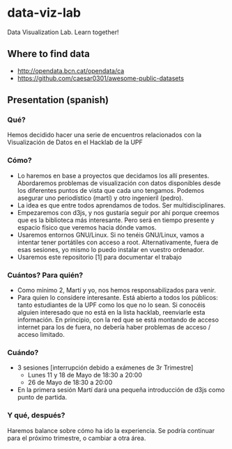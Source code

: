 # data-viz-lab
Data Visualization Lab. Learn together!

## Where to find data
- http://opendata.bcn.cat/opendata/ca
- https://github.com/caesar0301/awesome-public-datasets

## Presentation (spanish)

### Qué?
Hemos decidido hacer una serie de encuentros relacionados con la Visualización de Datos en el Hacklab de la UPF

### Cómo?
- Lo haremos en base a proyectos que decidamos los allí presentes. Abordaremos problemas de visualización con datos disponibles desde los diferentes puntos de vista que cada uno tengamos. Podemos asegurar uno periodístico (martí) y otro ingenieril (pedro).
- La idea es que entre todos aprendamos de todos. Ser multidisciplinares.
- Empezaremos con d3js, y nos gustaría seguir por ahí porque creemos que es la biblioteca más interesante. Pero será en tiempo presente y espacio físico que veremos hacia dónde vamos.
- Usaremos entornos GNU/Linux. Si no tenéis GNU/Linux, vamos a intentar tener portátiles con acceso a root. Alternativamente, fuera de esas sesiones, yo mismo lo puedo instalar en vuestro ordenador.
- Usaremos este repositorio [1] para documentar el trabajo

### Cuántos? Para quién?
- Como mínimo 2, Martí y yo, nos hemos responsabilizados para venir.
- Para quien lo considere interesante. Está abierto a todos los públicos: tanto estudiantes de la UPF como los que no lo sean. Si conocéis alguien interesado que no está en la lista hacklab, reenviarle esta información. En principio, con la red que se está montando de acceso internet para los de fuera, no debería haber problemas de acceso / acceso limitado.

### Cuándo?
- 3 sesiones [interrupción debido a exámenes de 3r Trimestre]
  - Lunes 11 y 18 de Mayo de 18:30 a 20:00
  - 26 de Mayo de 18:30 a 20:00
- En la primera sesión Martí dará una pequeña introducción de d3js como punto de partida.

### Y qué, después?
Haremos balance sobre cómo ha ido la experiencia. Se podría continuar para el próximo trimestre, o cambiar a otra área.

